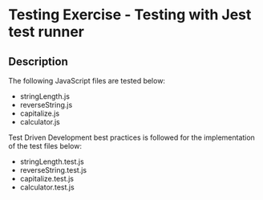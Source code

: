 # Testing Exercise - Testing with Jest test runner

## Description
The following JavaScript files are tested below:
- stringLength.js 
- reverseString.js
- capitalize.js 
- calculator.js 

Test Driven Development best practices is followed for the implementation of the test files below:
- stringLength.test.js 
- reverseString.test.js
- capitalize.test.js
- calculator.test.js 
